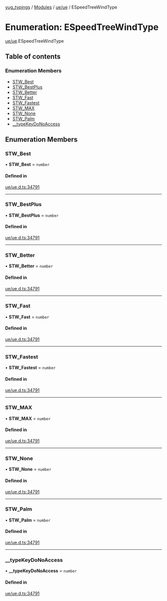 [yug_typings](../README.md) / [Modules](../modules.md) / [ue/ue](../modules/ue_ue.md) / ESpeedTreeWindType

# Enumeration: ESpeedTreeWindType

[ue/ue](../modules/ue_ue.md).ESpeedTreeWindType

## Table of contents

### Enumeration Members

- [STW\_Best](ue_ue.ESpeedTreeWindType.md#stw_best)
- [STW\_BestPlus](ue_ue.ESpeedTreeWindType.md#stw_bestplus)
- [STW\_Better](ue_ue.ESpeedTreeWindType.md#stw_better)
- [STW\_Fast](ue_ue.ESpeedTreeWindType.md#stw_fast)
- [STW\_Fastest](ue_ue.ESpeedTreeWindType.md#stw_fastest)
- [STW\_MAX](ue_ue.ESpeedTreeWindType.md#stw_max)
- [STW\_None](ue_ue.ESpeedTreeWindType.md#stw_none)
- [STW\_Palm](ue_ue.ESpeedTreeWindType.md#stw_palm)
- [\_\_typeKeyDoNoAccess](ue_ue.ESpeedTreeWindType.md#__typekeydonoaccess)

## Enumeration Members

### STW\_Best

• **STW\_Best** = `number`

#### Defined in

[ue/ue.d.ts:34791](https://github.com/YugMetaverse/yug_typings/blob/25cad34/ue/ue.d.ts#L34791)

___

### STW\_BestPlus

• **STW\_BestPlus** = `number`

#### Defined in

[ue/ue.d.ts:34791](https://github.com/YugMetaverse/yug_typings/blob/25cad34/ue/ue.d.ts#L34791)

___

### STW\_Better

• **STW\_Better** = `number`

#### Defined in

[ue/ue.d.ts:34791](https://github.com/YugMetaverse/yug_typings/blob/25cad34/ue/ue.d.ts#L34791)

___

### STW\_Fast

• **STW\_Fast** = `number`

#### Defined in

[ue/ue.d.ts:34791](https://github.com/YugMetaverse/yug_typings/blob/25cad34/ue/ue.d.ts#L34791)

___

### STW\_Fastest

• **STW\_Fastest** = `number`

#### Defined in

[ue/ue.d.ts:34791](https://github.com/YugMetaverse/yug_typings/blob/25cad34/ue/ue.d.ts#L34791)

___

### STW\_MAX

• **STW\_MAX** = `number`

#### Defined in

[ue/ue.d.ts:34791](https://github.com/YugMetaverse/yug_typings/blob/25cad34/ue/ue.d.ts#L34791)

___

### STW\_None

• **STW\_None** = `number`

#### Defined in

[ue/ue.d.ts:34791](https://github.com/YugMetaverse/yug_typings/blob/25cad34/ue/ue.d.ts#L34791)

___

### STW\_Palm

• **STW\_Palm** = `number`

#### Defined in

[ue/ue.d.ts:34791](https://github.com/YugMetaverse/yug_typings/blob/25cad34/ue/ue.d.ts#L34791)

___

### \_\_typeKeyDoNoAccess

• **\_\_typeKeyDoNoAccess** = `number`

#### Defined in

[ue/ue.d.ts:34791](https://github.com/YugMetaverse/yug_typings/blob/25cad34/ue/ue.d.ts#L34791)

